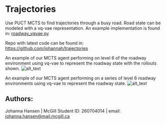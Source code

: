 # Trajectories 
Use PUCT MCTS to find trajectories through a busy road. Road state can be modeled 
with a vq-vae representation. An example implementation is found in: 
[roadway_vqvae.py](https://github.com/rllabmcgill/MCTS_function_approximation/blob/master/trajectories/examples/roadway_vqvae.py)

Repo with latest code can be found in:
https://github.com/johannah/trajectories

An example of our MCTS agent performing on level 6 of the roadway environment using vq-vae to represent the roadway state with the rollouts shown.
![alt_text](https://github.com/rllabmcgill/MCTS_function_approximation/blob/master/trajectories/seed_353_reward_10_gap_5.gif)

An example of our MCTS agent performing on a series of level 6 roadway environments using vq-vae to represent the roadway state.
![alt_text](https://github.com/rllabmcgill/MCTS_function_approximation/blob/master/trajectories/multi_episode.gif)
## Authors:
Johanna Hansen | McGill Student ID: 260704014 | email: johanna.hansen@mail.mcgill.ca
